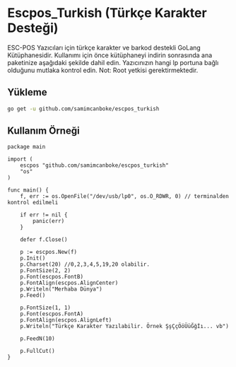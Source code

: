 # Escpos_Turkish (Türkçe Karakter Desteği)
ESC-POS Yazıcıları için türkçe karakter ve barkod destekli GoLang Kütüphanesidir. Kullanımı için önce kütüphaneyi indirin sonrasında ana paketinize aşağıdaki şekilde dahil edin. Yazıcınızın hangi lp portuna bağlı olduğunu mutlaka kontrol edin. Not: Root yetkisi gerektirmektedir. 

## Yükleme

```bash
go get -u github.com/samimcanboke/escpos_turkish
```

## Kullanım Örneği

```golang
package main

import (
	escpos "github.com/samimcanboke/escpos_turkish"
	"os"
)

func main() {
	f, err := os.OpenFile("/dev/usb/lp0", os.O_RDWR, 0) // terminalden kontrol edilmeli

	if err != nil {
		panic(err)
	}

	defer f.Close()

	p := escpos.New(f)
	p.Init()
    p.Charset(20) //0,2,3,4,5,19,20 olabilir.
	p.FontSize(2, 2)
	p.Font(escpos.FontB)
	p.FontAlign(escpos.AlignCenter)
	p.Writeln("Merhaba Dünya")
	p.Feed()

	p.FontSize(1, 1)
	p.Font(escpos.FontA)
	p.FontAlign(escpos.AlignLeft)
	p.Writeln("Türkçe Karakter Yazılabilir. Örnek ŞşÇçÖöÜüĞğİı... vb")

	p.FeedN(10)

	p.FullCut()
}
```
